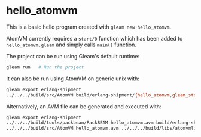 <!---
  Copyright 2025 Paul Guyot <pguyot@kallisys.net>

  SPDX-License-Identifier: Apache-2.0 OR LGPL-2.1-or-later
-->

# hello_atomvm

This is a basic hello program created with `gleam new hello_atomvm`.

AtomVM currently requires a `start/0` function which has been added to
`hello_atomvm.gleam` and simply calls `main()` function.

The project can be run using Gleam's default runtime:
```sh
gleam run   # Run the project
```

It can also be run using AtomVM on generic unix with:
```sh
gleam export erlang-shipment
../../../build/src/AtomVM build/erlang-shipment/{hello_atomvm,gleam_stdlib}/ebin/*.beam ../../../build/libs/atomvmlib.avm
```

Alternatively, an AVM file can be generated and executed with:
```sh
gleam export erlang-shipment
../../../build/tools/packbeam/PackBEAM hello_atomvm.avm build/erlang-shipment/hello_atomvm/ebin/hello_atomvm*.beam build/erlang-shipment/gleam_stdlib/ebin/*.beam
../../../build/src/AtomVM hello_atomvm.avm ../../../build/libs/atomvmlib.avm
```

